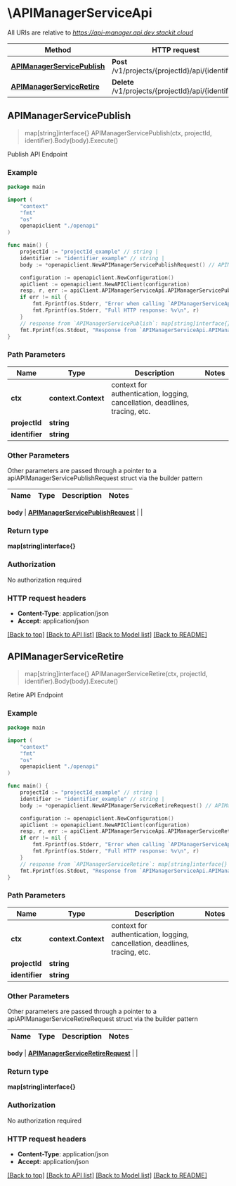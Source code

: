 # \APIManagerServiceApi

All URIs are relative to *https://api-manager.api.dev.stackit.cloud*

Method | HTTP request | Description
------------- | ------------- | -------------
[**APIManagerServicePublish**](APIManagerServiceApi.md#APIManagerServicePublish) | **Post** /v1/projects/{projectId}/api/{identifier} | Publish API Endpoint
[**APIManagerServiceRetire**](APIManagerServiceApi.md#APIManagerServiceRetire) | **Delete** /v1/projects/{projectId}/api/{identifier} | Retire API Endpoint



## APIManagerServicePublish

> map[string]interface{} APIManagerServicePublish(ctx, projectId, identifier).Body(body).Execute()

Publish API Endpoint



### Example

```go
package main

import (
    "context"
    "fmt"
    "os"
    openapiclient "./openapi"
)

func main() {
    projectId := "projectId_example" // string | 
    identifier := "identifier_example" // string | 
    body := *openapiclient.NewAPIManagerServicePublishRequest() // APIManagerServicePublishRequest | 

    configuration := openapiclient.NewConfiguration()
    apiClient := openapiclient.NewAPIClient(configuration)
    resp, r, err := apiClient.APIManagerServiceApi.APIManagerServicePublish(context.Background(), projectId, identifier).Body(body).Execute()
    if err != nil {
        fmt.Fprintf(os.Stderr, "Error when calling `APIManagerServiceApi.APIManagerServicePublish``: %v\n", err)
        fmt.Fprintf(os.Stderr, "Full HTTP response: %v\n", r)
    }
    // response from `APIManagerServicePublish`: map[string]interface{}
    fmt.Fprintf(os.Stdout, "Response from `APIManagerServiceApi.APIManagerServicePublish`: %v\n", resp)
}
```

### Path Parameters


Name | Type | Description  | Notes
------------- | ------------- | ------------- | -------------
**ctx** | **context.Context** | context for authentication, logging, cancellation, deadlines, tracing, etc.
**projectId** | **string** |  | 
**identifier** | **string** |  | 

### Other Parameters

Other parameters are passed through a pointer to a apiAPIManagerServicePublishRequest struct via the builder pattern


Name | Type | Description  | Notes
------------- | ------------- | ------------- | -------------


 **body** | [**APIManagerServicePublishRequest**](APIManagerServicePublishRequest.md) |  | 

### Return type

**map[string]interface{}**

### Authorization

No authorization required

### HTTP request headers

- **Content-Type**: application/json
- **Accept**: application/json

[[Back to top]](#) [[Back to API list]](../README.md#documentation-for-api-endpoints)
[[Back to Model list]](../README.md#documentation-for-models)
[[Back to README]](../README.md)


## APIManagerServiceRetire

> map[string]interface{} APIManagerServiceRetire(ctx, projectId, identifier).Body(body).Execute()

Retire API Endpoint



### Example

```go
package main

import (
    "context"
    "fmt"
    "os"
    openapiclient "./openapi"
)

func main() {
    projectId := "projectId_example" // string | 
    identifier := "identifier_example" // string | 
    body := *openapiclient.NewAPIManagerServiceRetireRequest() // APIManagerServiceRetireRequest | 

    configuration := openapiclient.NewConfiguration()
    apiClient := openapiclient.NewAPIClient(configuration)
    resp, r, err := apiClient.APIManagerServiceApi.APIManagerServiceRetire(context.Background(), projectId, identifier).Body(body).Execute()
    if err != nil {
        fmt.Fprintf(os.Stderr, "Error when calling `APIManagerServiceApi.APIManagerServiceRetire``: %v\n", err)
        fmt.Fprintf(os.Stderr, "Full HTTP response: %v\n", r)
    }
    // response from `APIManagerServiceRetire`: map[string]interface{}
    fmt.Fprintf(os.Stdout, "Response from `APIManagerServiceApi.APIManagerServiceRetire`: %v\n", resp)
}
```

### Path Parameters


Name | Type | Description  | Notes
------------- | ------------- | ------------- | -------------
**ctx** | **context.Context** | context for authentication, logging, cancellation, deadlines, tracing, etc.
**projectId** | **string** |  | 
**identifier** | **string** |  | 

### Other Parameters

Other parameters are passed through a pointer to a apiAPIManagerServiceRetireRequest struct via the builder pattern


Name | Type | Description  | Notes
------------- | ------------- | ------------- | -------------


 **body** | [**APIManagerServiceRetireRequest**](APIManagerServiceRetireRequest.md) |  | 

### Return type

**map[string]interface{}**

### Authorization

No authorization required

### HTTP request headers

- **Content-Type**: application/json
- **Accept**: application/json

[[Back to top]](#) [[Back to API list]](../README.md#documentation-for-api-endpoints)
[[Back to Model list]](../README.md#documentation-for-models)
[[Back to README]](../README.md)


